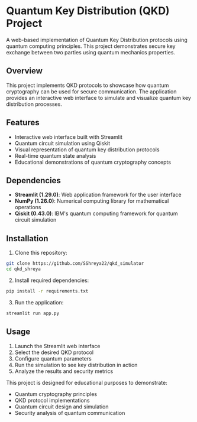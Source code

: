 # Quantum Key Distribution (QKD) Project

A web-based implementation of Quantum Key Distribution protocols using quantum computing principles. This project demonstrates secure key exchange between two parties using quantum mechanics properties.

## Overview

This project implements QKD protocols to showcase how quantum cryptography can be used for secure communication. The application provides an interactive web interface to simulate and visualize quantum key distribution processes.

## Features

- Interactive web interface built with Streamlit
- Quantum circuit simulation using Qiskit
- Visual representation of quantum key distribution protocols
- Real-time quantum state analysis
- Educational demonstrations of quantum cryptography concepts

## Dependencies

- **Streamlit (1.29.0)**: Web application framework for the user interface
- **NumPy (1.26.0)**: Numerical computing library for mathematical operations
- **Qiskit (0.43.0)**: IBM's quantum computing framework for quantum circuit simulation

## Installation

1. Clone this repository:
```bash
git clone https://github.com/SShreya22/qkd_simulator
cd qkd_shreya
```

2. Install required dependencies:
```bash
pip install -r requirements.txt
```

3. Run the application:
```bash
streamlit run app.py
```

## Usage

1. Launch the Streamlit web interface
2. Select the desired QKD protocol
3. Configure quantum parameters
4. Run the simulation to see key distribution in action
5. Analyze the results and security metrics


This project is designed for educational purposes to demonstrate:
- Quantum cryptography principles
- QKD protocol implementations
- Quantum circuit design and simulation
- Security analysis of quantum communication
